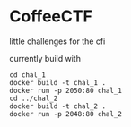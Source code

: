 # CoffeeCTF
little challenges for the cfi

currently build with
```
cd chal_1
docker build -t chal_1 .
docker run -p 2050:80 chal_1
cd ../chal_2
docker build -t chal_2 .
docker run -p 2048:80 chal_2
```
